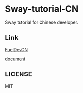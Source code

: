 # Sway-tutorial-CN

Sway tutorial for Chinese developer.


## Link
[FuelDevCN](https://github.com/FuelDevCN)
 
[document](https://docs.fueldev.xyz/docs/sway/basics/variables/)

## LICENSE
MIT
